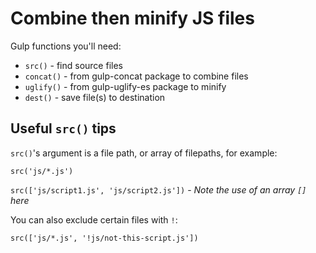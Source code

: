 # Combine then minify JS files

Gulp functions you'll need:

- `src()` - find source files
- `concat()` - from gulp-concat package to combine files
- `uglify()` - from gulp-uglify-es package to minify
- `dest()` - save file(s) to destination

## Useful `src()` tips

`src()`'s argument is a file path, or array of filepaths, for example:

`src('js/*.js')`

`src(['js/script1.js', 'js/script2.js'])` - *Note the use of an array `[]` here*

You can also exclude certain files with `!`:

`src(['js/*.js', '!js/not-this-script.js'])`